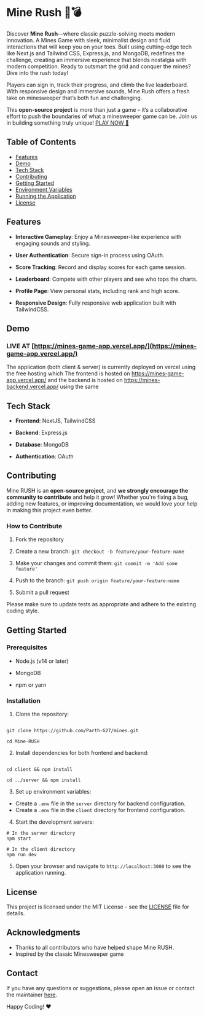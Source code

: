 # Mine Rush 💎💣

Discover **Mine Rush**—where classic puzzle-solving meets modern innovation. A Mines Game with sleek, minimalist design and fluid interactions that will keep you on your toes. Built using cutting-edge tech like Next.js and Tailwind CSS, Express.js, and MongoDB, redefines the challenge, creating an immersive experience that blends nostalgia with modern competition. Ready to outsmart the grid and conquer the mines? Dive into the rush today!

Players can sign in, track their progress, and climb the live leaderboard. With responsive design and immersive sounds, Mine Rush offers a fresh take on minesweeper that’s both fun and challenging.

This **open-source project** is more than just a game – it’s a collaborative effort to push the boundaries of what a minesweeper game can be. Join us in building something truly unique! [PLAY NOW 💎](https://mines-game-app.vercel.app/)
  

## Table of Contents

- [Features](#features)
- [Demo](#demo)
- [Tech Stack](#tech-stack)
- [Contributing](#contributing)
- [Getting Started](#getting-Started)
- [Environment Variables](#environment-variables)
- [Running the Application](#running-the-application)
- [License](#license)


## Features
- **Interactive Gameplay**: Enjoy a Minesweeper-like experience with engaging sounds and styling.

- **User Authentication**: Secure sign-in process using OAuth.

- **Score Tracking**: Record and display scores for each game session.

- **Leaderboard**: Compete with other players and see who tops the charts.

- **Profile Page**: View personal stats, including rank and high score.

- **Responsive Design**: Fully responsive web application built with TailwindCSS.

## Demo
### **LIVE AT** [https://mines-game-app.vercel.app/](https://mines-game-app.vercel.app/)
The application (both client & server) is currently deployed on vercel using the free hosting which 
The frontend is hosted on https://mines-game-app.vercel.app/ and the backend is hosted on https://mines-backend.vercel.app/ using the same

## Tech Stack
- **Frontend**: NextJS, TailwindCSS

- **Backend**: Express.js

- **Database**: MongoDB

- **Authentication**: OAuth

## Contributing
Mine RUSH is an **open-source project**, and **we strongly encourage the community to contribute** and help it grow! Whether you're fixing a bug, adding new features, or improving documentation, we would love your help in making this project even better.

  

### How to Contribute
1. Fork the repository

2. Create a new branch: `git checkout -b feature/your-feature-name`

3. Make your changes and commit them: `git commit -m 'Add some feature'`

4. Push to the branch: `git push origin feature/your-feature-name`

5. Submit a pull request

Please make sure to update tests as appropriate and adhere to the existing coding style. 

## Getting Started

### Prerequisites
- Node.js (v14 or later)

- MongoDB

- npm or yarn

  

### Installation
1. Clone the repository:
```

git clone https://github.com/Parth-G27/mines.git

cd Mine-RUSH

```

2. Install dependencies for both frontend and backend:
```

cd client && npm install

cd ../server && npm install

```

3. Set up environment variables:
- Create a `.env` file in the `server` directory for backend configuration.
- Create a `.env` file in the `client` directory for frontend configuration.

4. Start the development servers:

```
# In the server directory
npm start

# In the client directory
npm run dev

```
5. Open your browser and navigate to `http://localhost:3000` to see the application running.

## License
This project is licensed under the MIT License - see the [LICENSE](LICENSE) file for details.

## Acknowledgments
- Thanks to all contributors who have helped shape Mine RUSH.
- Inspired by the classic Minesweeper game


## Contact
If you have any questions or suggestions, please open an issue or contact the maintainer [here](https://www.linkedin.com/in/parthxbidari/).

Happy Coding! ❤️